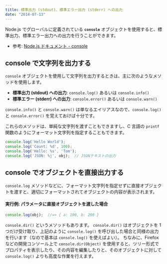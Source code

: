 ```yaml
---
title: 標準出力 (stdout)、標準エラー出力 (stderr) への出力
date: "2014-07-13"
---
```


Node.js でグローバルに定義されている **`console`** オブジェクトを使用すると、標準出力、標準エラー出力への出力を行うことができます。

- 参考: [Node.js ドキュメント - console](https://nodejs.org/api/console.html)


console で文字列を出力する
----

`console` オブジェクトを使用して文字列を出力するときは、主に次のようなメソッドを使用します。

- <b>標準出力 (stdout) への出力</b>: `console.log()` あるいは `console.info()`
- <b>標準エラー (stderr) への出力</b>: `console.error()` あるいは `console.warn()`

`console.info()` と `console.warn()` は単なるエイリアスなので、`console.log()` と `console.error()` を覚えておけば十分です。

これらのメソッドは、単純な文字列を渡すこともできますし、C 言語の `printf` 関数のようにフォーマット文字列を指定することもできます。

```javascript
console.log('Hello World');
console.log('Count: %d', 100);
console.log('Hello: %s', 'Tom');
console.log('JSON: %j', obj);  // JSONテキストの出力
```

console でオブジェクトを直接出力する
----

`console.log` メソッドなどに、フォーマット文字列を指定せずに直接オブジェクトを渡すと、適切にフォーマットされてオブジェクトの内容が表示されます。

#### 実行例: パラメータに直接オブジェクトを渡した場合

```javascript
console.log(obj);  //=> { a: 100, b: 200 }
```

`console.dir()` というメソッドもあります。
`console.dir()` はオブジェクトを 1 つだけ受け取り、上記のように `console.log()` を呼び出した場合と同様の出力を行います（なので基本は `console.log()` を使えばよい）。
ちなみに、Firefox などの開発コンソール上で `console.dir(Object)` を使用すると、ツリー形式でプロパティを表示したり、その内容を編集したりと、そのオブジェクトに対して `console.log()` よりも高度な作業を行えます。

